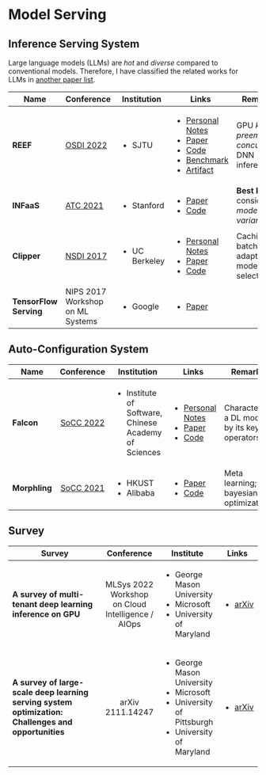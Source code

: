 # Model Serving

## Inference Serving System

Large language models (LLMs) are _hot_ and _diverse_ compared to conventional models. Therefore, I have classified the related works for LLMs in [another paper list](llm.md).

<table data-full-width="true"><thead><tr><th width="154">Name</th><th width="163">Conference</th><th width="157">Institution</th><th width="161">Links</th><th>Remarks</th></tr></thead><tbody><tr><td><strong>REEF</strong></td><td><a href="../../reading-notes/conference/osdi-2022/">OSDI 2022</a></td><td><ul><li>SJTU</li></ul></td><td><ul><li><a href="../../reading-notes/conference/osdi-2022/reef.md">Personal Notes</a></li><li><a href="https://www.usenix.org/conference/osdi22/presentation/han">Paper</a></li><li><a href="https://github.com/SJTU-IPADS/reef">Code</a></li><li><a href="https://github.com/SJTU-IPADS/disb">Benchmark</a></li><li><a href="https://github.com/SJTU-IPADS/reef-artifacts/tree/osdi22-ae">Artifact</a></li></ul></td><td>GPU <em>kernel preemption</em>; <em>concurrent</em> DNN inferences.</td></tr><tr><td><strong>INFaaS</strong></td><td><a href="../../reading-notes/conference/atc-2021/">ATC 2021</a></td><td><ul><li>Stanford</li></ul></td><td><ul><li><a href="https://www.usenix.org/conference/atc21/presentation/romero">Paper</a></li><li><a href="https://github.com/stanford-mast/INFaaS">Code</a></li></ul></td><td><strong>Best Paper</strong>; consider <em>model-variants</em>.</td></tr><tr><td><strong>Clipper</strong></td><td><a href="../../reading-notes/conference/nsdi-2017/">NSDI 2017</a></td><td><ul><li>UC Berkeley</li></ul></td><td><ul><li><a href="../../reading-notes/conference/nsdi-2017/clipper.md">Personal Notes</a></li><li><a href="https://www.usenix.org/conference/nsdi17/technical-sessions/presentation/crankshaw">Paper</a></li><li><a href="https://github.com/ucbrise/clipper">Code</a></li></ul></td><td>Caching, batching, adaptive model selection.</td></tr><tr><td><strong>TensorFlow Serving</strong></td><td>NIPS 2017 Workshop on ML Systems</td><td><ul><li>Google</li></ul></td><td><ul><li><a href="https://arxiv.org/abs/1712.06139">Paper</a></li></ul></td><td></td></tr></tbody></table>

## Auto-Configuration System

| Name          |                        Conference                        | Institution                                                          | Links                                                                                                                                                                                                                                     | Remarks                                       |
| ------------- | :------------------------------------------------------: | -------------------------------------------------------------------- | ----------------------------------------------------------------------------------------------------------------------------------------------------------------------------------------------------------------------------------------- | --------------------------------------------- |
| **Falcon**    |  [SoCC 2022](../../reading-notes/conference/socc-2022/)  | <ul><li>Institute of Software, Chinese Academy of Sciences</li></ul> | <ul><li><a href="../../reading-notes/conference/socc-2022/falcon.md">Personal Notes</a></li><li><a href="https://dl.acm.org/doi/10.1145/3542929.3563485">Paper</a></li><li><a href="https://github.com/dos-lab/Falcon">Code</a></li></ul> | Characterize a DL model by its key operators. |
| **Morphling** | [SoCC 2021](../../reading-notes/conference/socc-2021.md) | <ul><li>HKUST</li><li>Alibaba</li></ul>                              | <ul><li><a href="https://dl.acm.org/doi/10.1145/3472883.3486987">Paper</a></li><li><a href="https://github.com/kubedl-io/morphling">Code</a></li></ul>                                                                                    | Meta learning; bayesian optimization.         |

## Survey

<table><thead><tr><th width="238">Survey</th><th align="center">Conference</th><th>Institute</th><th>Links</th></tr></thead><tbody><tr><td><strong>A survey of multi-tenant deep learning inference on GPU</strong></td><td align="center">MLSys 2022 Workshop on Cloud Intelligence / AIOps</td><td><ul><li>George Mason University</li><li>Microsoft</li><li>University of Maryland</li></ul></td><td><ul><li><a href="https://arxiv.org/abs/2203.09040">arXiv</a></li></ul></td></tr><tr><td><strong>A survey of large-scale deep learning serving system optimization: Challenges and opportunities</strong></td><td align="center">arXiv 2111.14247</td><td><ul><li>George Mason University</li><li>Microsoft</li><li>University of Pittsburgh</li><li>University of Maryland</li></ul></td><td><ul><li><a href="https://arxiv.org/abs/2111.14247">arXiv</a></li></ul></td></tr></tbody></table>

